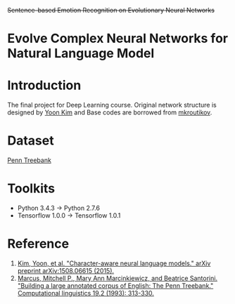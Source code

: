 ~~Sentence-based Emotion Recognition on Evolutionary Neural Networks~~

Evolve Complex Neural Networks for Natural Language Model
=====
# Introduction
The final project for Deep Learning course.
Original network structure is designed by [Yoon Kim](https://github.com/yoonkim/lstm-char-cnn) and Base codes are borrowed from [mkroutikov](https://github.com/mkroutikov/tf-lstm-char-cnn).

# Dataset
[Penn Treebank](https://catalog.ldc.upenn.edu/ldc99t42)

# Toolkits
* Python 3.4.3 -> Python 2.7.6
* Tensorflow 1.0.0 -> Tensorflow 1.0.1

# Reference
1. [Kim, Yoon, et al. "Character-aware neural language models." arXiv preprint arXiv:1508.06615 (2015).](https://arxiv.org/abs/1508.06615)
2. [Marcus, Mitchell P., Mary Ann Marcinkiewicz, and Beatrice Santorini. "Building a large annotated corpus of English: The Penn Treebank." Computational linguistics 19.2 (1993): 313-330.](http://dl.acm.org/citation.cfm?id=972475)
